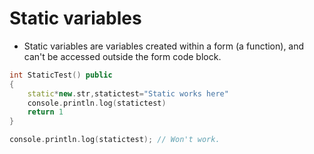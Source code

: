 # Static variables

- Static variables are variables created within a form (a function), and can't be accessed outside the form code block.

```cpp
int StaticTest() public
{
	static*new.str,statictest="Static works here"
	console.println.log(statictest)
	return 1
}

console.println.log(statictest); // Won't work.
```